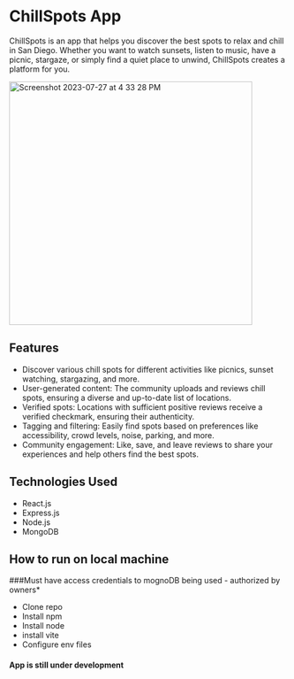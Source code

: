 # ChillSpots App

ChillSpots is an app that helps you discover the best spots to relax and chill in San Diego. Whether you want to watch sunsets, listen to music, have a picnic, stargaze, or simply find a quiet place to unwind, ChillSpots creates a platform for you.


<img width="440" alt="Screenshot 2023-07-27 at 4 33 28 PM" src="https://github.com/franky-cast/Running-Locations-App/assets/113398924/67603e4e-00a2-4702-885a-5166ce05f2cf">


## Features

- Discover various chill spots for different activities like picnics, sunset watching, stargazing, and more.
- User-generated content: The community uploads and reviews chill spots, ensuring a diverse and up-to-date list of locations.
- Verified spots: Locations with sufficient positive reviews receive a verified checkmark, ensuring their authenticity.
- Tagging and filtering: Easily find spots based on preferences like accessibility, crowd levels, noise, parking, and more.
- Community engagement: Like, save, and leave reviews to share your experiences and help others find the best spots.


## Technologies Used

- React.js
- Express.js
- Node.js
- MongoDB


## How to run on local machine
###Must have access credentials to mognoDB being used - authorized by owners*
- Clone repo
- Install npm
- Install node
- install vite
- Configure env files




#### App is still under development

